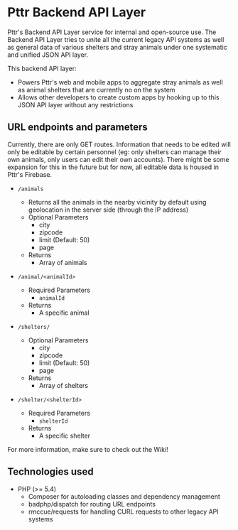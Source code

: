 # Pttr Backend API Layer

Pttr's Backend API Layer service for internal and open-source use. The Backend API Layer tries to unite all the current legacy API systems
as well as general data of various shelters and stray animals under one systematic and unified JSON API layer. 

This backend API layer:

* Powers Pttr's web and mobile apps to aggregate stray animals as well as animal shelters that are currently no on the system
* Allows other developers to create custom apps by hooking up to this JSON API layer without any restrictions

## URL endpoints and parameters

Currently, there are only GET routes. Information that needs to be edited will only be editable by certain personnel (eg: only shelters can manage their own animals, only users can edit their own accounts). There might be some expansion for this in the future but for now, all editable data is housed in Pttr's Firebase.

* `/animals`
  * Returns all the animals in the nearby vicinity by default using geolocation in the server side (through the IP address)
  * Optional Parameters
    * city
    * zipcode
    * limit (Default: 50)
    * page
  * Returns
    * Array of animals
    
* `/animal/<animalId>`
  * Required Parameters
    * `animalId`
  * Returns
    * A specific animal
    
* `/shelters/`
  * Optional Parameters
    * city
    * zipcode
    * limit (Default: 50)
    * page
  * Returns
    * Array of shelters
    
* `/shelter/<shelterId>`
  * Required Parameters
    * `shelterId`
  * Returns
    * A specific shelter

For more information, make sure to check out the Wiki!

## Technologies used
* PHP (>= 5.4)
  * Composer for autoloading classes and dependency management
  * badphp/dispatch for routing URL endpoints
  * rmccue/requests for handling CURL requests to other legacy API systems